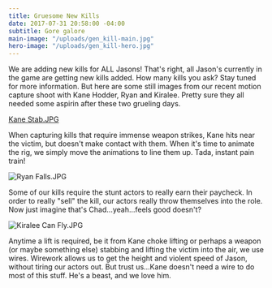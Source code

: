```yaml
---
title: Gruesome New Kills
date: 2017-07-31 20:58:00 -04:00
subtitle: Gore galore
main-image: "/uploads/gen_kill-main.jpg"
hero-image: "/uploads/gen_kill-hero.jpg"
---
```


We are adding new kills for ALL Jasons! That's right, all Jason's currently in the game are getting new kills added. How many kills you ask? Stay tuned for more information. But here are some still images from our recent motion capture shoot with Kane Hodder, Ryan and Kiralee. Pretty sure they all needed some aspirin after these two grueling days.

[Kane Stab.JPG](/uploads/Kane%20Stab.JPG)

When capturing kills that require immense weapon strikes, Kane hits near the victim, but doesn't make contact with them. When it's time to animate the rig, we simply move the animations to line them up. Tada, instant pain train!

![Ryan Falls.JPG](/uploads/Ryan%20Falls.JPG)

Some of our kills require the stunt actors to really earn their paycheck. In order to really "sell" the kill, our actors really throw themselves into the role. Now just imagine that's Chad...yeah...feels good doesn't?

![Kiralee Can Fly.JPG](/uploads/Kiralee%20Can%20Fly.JPG)

Anytime a lift is required, be it from Kane choke lifting or perhaps a weapon (or maybe something else) stabbing and lifting the victim into the air, we use wires. Wirework allows us to get the height and violent speed of Jason, without tiring our actors out. But trust us...Kane doesn't need a wire to do most of this stuff. He's a beast, and we love him.   